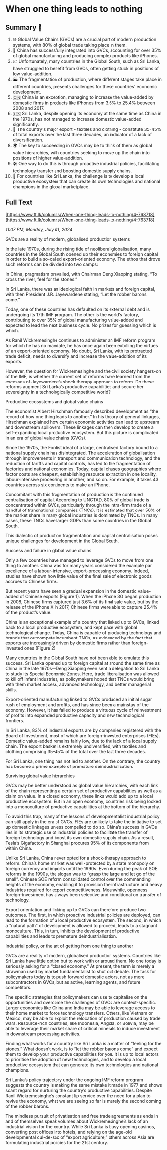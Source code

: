 # When one thing leads to nothing

## Summary 🤖

1. 🌐 Global Value Chains (GVCs) are a crucial part of modern production systems, with 80% of global trade taking place in them. 
2. 📱 China has successfully integrated into GVCs, accounting for over 35% of global manufacturing and producing complex products like iPhones.
3. 💹 Unfortunately, many countries in the Global South, such as Sri Lanka, have struggled to benefit from GVCs, often getting stuck in positions of low value-addition.
4. 🏭 The fragmentation of production, where different stages take place in different countries, presents challenges for these countries' economic development.
5. 🇨🇳 China is an exception, managing to increase the value-added by domestic firms in products like iPhones from 3.6% to 25.4% between 2008 and 2017.
6. 🇱🇰 Sri Lanka, despite opening its economy at the same time as China in the 1970s, has not managed to increase domestic value-added significantly.
7. 🧵 The country's major export - textiles and clothing - constitute 35-45% of total exports over the last three decades, an indicator of a lack of diversification.
8. 🌍 The key to succeeding in GVCs may be to think of them as global value hierarchies, with countries seeking to move up the chain into positions of higher value-addition.
9. 🛠️ One way to do this is through proactive industrial policies, facilitating technology transfer and boosting domestic supply chains.
10. 🎯 For countries like Sri Lanka, the challenge is to develop a local productive ecosystem that can create its own technologies and national champions in the global marketplace.

## Full Text

[https://www.ft.lk/columns/When-one-thing-leads-to-nothing/4-763718](https://www.ft.lk/columns/When-one-thing-leads-to-nothing/4-763718)

*11:07 PM, Monday, July 01, 2024*

GVCs are a reality of modern, globalised production systems

In the late 1970s, during the rising tide of neoliberal globalisation, many countries in the Global South opened up their economies to foreign capital in order to build a so-called export-oriented economy. The ethos that drove such reforms can be divided into two camps:

In China, pragmatism prevailed, with Chairman Deng Xiaoping stating, “To cross the river, feel for the stones.”

In Sri Lanka, there was an ideological faith in markets and foreign capital, with then President J.R. Jayewardene stating, “Let the robber barons come.”

Today, one of these countries has defaulted on its external debt and is undergoing its 17th IMF program. The other is the world’s factory, contributing to over 35% of global manufacturing value-added and expected to lead the next business cycle. No prizes for guessing which is which.

As Ranil Wickremesinghe continues to administer an IMF reform program for which he has no mandate, he has once again been extolling the virtues of an export-oriented economy. No doubt, Sri Lanka, with its protracted trade deficit, needs to diversify and increase the value-addition of its exports.

However, the question for Wickremesinghe and the civil society hangers-on of the IMF, is whether the current set of reforms have learned from the excesses of Jayewardene’s shock therapy approach to reform. Do these reforms augment Sri Lanka’s productive capabilities and secure her sovereignty in a technologically competitive world?

Productive ecosystems and global value chains

The economist Albert Hirschman famously described development as “the record of how one thing leads to another.” In his theory of general linkages, Hirschman explained how certain economic activities can lead to upstream and downstream spillovers. These linkages can then develop to create a self-expanding local productive ecosystem. But this picture is complicated in an era of global value chains (GVCs).

Since the 1970s, the Fordist ideal of a large, centralised factory bound to a national supply chain has disintegrated. The acceleration of globalisation through improvements in transport and communication technology, and the reduction of tariffs and capital controls, has led to the fragmentation of factories and national economies. Today, capital chases geographies where factor costs are cheapest, establishing resource extraction in one locality, labour-intensive processing in another, and so on. For example, it takes 43 countries across six continents to make an iPhone.

Concomitant with this fragmentation of production is the continued centralisation of capital. According to UNCTAD, 80% of global trade is concentrated within GVCs, particularly through the intra-firm trade of a handful of transnational companies (TNCs). It is estimated that over 50% of the market share in many global industries is dominated by TNCs. In many cases, these TNCs have larger GDPs than some countries in the Global South.

This dialectic of production fragmentation and capital centralisation poses unique challenges for development in the Global South.

Success and failure in global value chains

Only a few countries have managed to leverage GVCs to move from one thing to another. China was for many years considered the example par excellence of a labour-intensive, export-processing economy. Indeed, studies have shown how little value of the final sale of electronic goods accrues to Chinese firms.

But recent years have seen a gradual expansion in the domestic value-added of Chinese exports (Figure 1). When the iPhone 3G began production in 2008, Chinese firms captured just 3.6% of its final sale value, but by the release of the iPhone X in 2017, Chinese firms were able to capture 25.4% of the product’s value.

China is an exceptional example of a country that linked up to GVCs, linked back to a local productive ecosystem, and kept pace with global technological change. Today, China is capable of producing technology and brands that outcompete incumbent TNCs, as evidenced by the fact that exports are increasingly driven by domestic firms rather than foreign-invested ones (Figure 2).

Many countries in the Global South have not been able to emulate this success. Sri Lanka opened up to foreign capital at around the same time as China in the late 1970s—Deng Xiaoping even sent a delegation to Sri Lanka to study its Special Economic Zones. Here, trade liberalisation was allowed to kill off infant industries, as policymakers hoped that TNCs would bring with them market access, advanced technology, and better managerial skills.

Export-oriented manufacturing linked to GVCs produced an initial sugar rush of employment and profits, and has since been a mainstay of the economy. However, it has failed to produce a virtuous cycle of reinvestment of profits into expanded productive capacity and new technological frontiers.

In Sri Lanka, 83% of industrial exports are by companies registered with the Board of Investment, most of which are foreign-invested enterprises (FIEs). Domestic value-added remains fairly low, due to the lack of a local supply chain. The export basket is extremely undiversified, with textiles and clothing comprising 35–45% of the total over the last three decades.

For Sri Lanka, one thing has not led to another. On the contrary, the country has become a prime example of premature deindustrialisation.

Surviving global value hierarchies

GVCs may be better understood as global value hierarchies, with each link of the chain representing a certain set of productive capabilities as well as a claim on value. In a closed economy, these links would add up to a local productive ecosystem. But in an open economy, countries risk being locked into a monoculture of productive capabilities at the bottom of the hierarchy.

To avoid this trap, many of the lessons of developmentalist industrial policy can still apply in the era of GVCs. FIEs are unlikely to take the initiative to set up domestic linkages unless compelled to do so. China’s success in GVCs lies in its strategic use of industrial policies to facilitate the transfer of foreign technology and boost its own domestic supply chain. As a result, Tesla’s Gigafactory in Shanghai procures 95% of its components from within China.

Unlike Sri Lanka, China never opted for a shock-therapy approach to reform. China’s home market was well-protected by a state monopoly on foreign currency and imports until the 1990s. Even during the peak of SOE reforms in the 1990s, the slogan was to “grasp the large and let go of the small”. Chinese SOE reform consolidated control over the commanding heights of the economy, enabling it to provision the infrastructure and heavy industries required for export competitiveness. Meanwhile, openness foreign-investment has always been selective and conditional on transfer of technology.

Export orientation and linking up to GVCs can therefore produce two outcomes. The first, in which proactive industrial policies are deployed, can lead to the formation of a local productive ecosystem. The second, in which a “natural path” of development is allowed to proceed, leads to a stagnant monoculture. This, in turn, inhibits the development of productive capabilities and leads to premature deindustrialisation.

Industrial policy, or the art of getting from one thing to another

GVCs are a reality of modern, globalised production systems. Countries like Sri Lanka have little option but to work with or around them. No one today is seriously asking for a “closed economy.” At present, the term is merely a strawman used by market fundamentalist to shut out debate. The task for policymakers today is to push forward domestic actors, not as mere subcontractors in GVCs, but as active, learning agents, and future competitors.

The specific strategies that policymakers can use to capitalise on the opportunities and overcome the challenges of GVCs are context-specific. Larger economies like China and India may be able to leverage access to their home market to force technology transfers. Others, like Vietnam or Mexico, may be able to exploit the relocation of production caused by trade wars. Resource-rich countries, like Indonesia, Angola, or Bolivia, may be able to leverage their market share of critical minerals to induce investment in downstream processing activities.

Finding what works for a country like Sri Lanka is a matter of “feeling for the stones.” What doesn’t work, is to “let the robber barons come” and expect them to develop your productive capabilities for you. It is up to local actors to prioritise the adoption of new technologies, and to develop a local productive ecosystem that can generate its own technologies and national champions.

Sri Lanka’s policy trajectory under the ongoing IMF reform program suggests the country is making the same mistake it made in 1977 and shows scant regard for nurturing the country’s productive capabilities. Despite Ranil Wickremesinghe’s constant lip service over the need for a plan to revive the economy, what we are seeing so far is merely the second coming of the robber barons.

The mindless pursuit of privatisation and free trade agreements as ends in and of themselves speak volumes about Wickremesinghe’s lack of an industrial vision for the country. While Sri Lanka is busy opening casinos, converting post offices into hotels, and relying on the age-old developmental cul-de-sac of “export agriculture,” others across Asia are formulating industrial policies for the 21st century.

